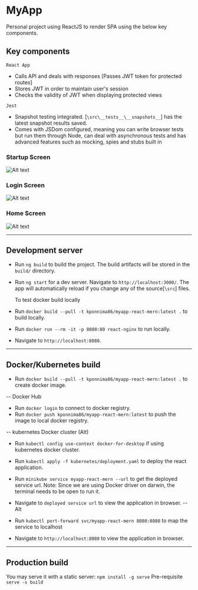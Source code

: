 
# MyApp
Personal project using ReactJS to render SPA using the below key components.

## Key components
`React App`
* Calls API and deals with responses  [Passes JWT token for protected routes]
* Stores JWT in order to maintain user's session
* Checks the validity of JWT when displaying protected views

`Jest`
* Snapshot testing integrated. [`\src\__tests__\__snapshots__`] has the latest snapshot results saved.
* Comes with JSDom configured, meaning you can write browser tests but run them through Node, can deal with asynchronous tests and has advanced features such as mocking, spies and stubs built in

### Startup Screen
![Alt text](/screenshots/loading.jpg?raw=true "Loading Screen")
### Login Screen
![Alt text](/screenshots/login.jpg?raw=true "Login Screen")
### Home Screen
![Alt text](/screenshots/home.jpg?raw=true "Home Screen")

---
## Development server
* Run `ng build` to build the project. The build artifacts will be stored in the `build/` directory.

* Run `ng start` for a dev server. Navigate to `http://localhost:3000/`. The app will automatically reload if you change any of the source[`\src`] files.

  To test docker build locally
* Run `docker build --pull -t kponnima86/myapp-react-mern:latest .` to build locally.
* Run `docker run --rm -it -p 8080:80 react-nginx` to  run locally.
* Navigate to `http://localhost:8080`.
---
## Docker/Kubernetes build
* Run `docker build --pull -t kponnima86/myapp-react-mern:latest .` to create docker image.

-- Docker Hub
* Run `docker login` to connect to docker registry.
* Run `docker push kponnima86/myapp-react-mern:latest` to push the image to local docker registry.

-- kubernetes Docker cluster (Alt)
* Run `kubectl config use-context docker-for-desktop` if using kubernetes docker cluster.

* Run `kubectl apply -f kubernetes/deployment.yaml` to deploy the react application.
* Run `minikube service myapp-react-mern --url` to get the deployed service url.
Note: Since we are using Docker driver on darwin, the terminal needs to be open to run it.
* Navigate to `deployed service url` to view the application in browser.
-- Alt
* Run `kubectl port-forward svc/myapp-react-mern 8080:8080` to map the service to localhost
* Navigate to `http://localhost:8080` to view the application in browser.
---
## Production build
You may serve it with a static server:
`npm install -g serve` Pre-requisite
`serve -s build`